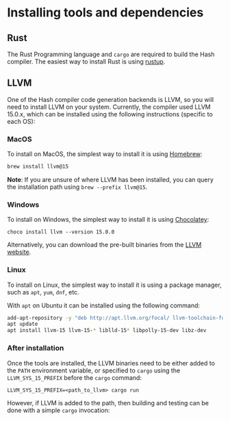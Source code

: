 # Installing tools and dependencies

## Rust

The Rust Programming language and `cargo` are required to build the Hash compiler. The easiest way to install Rust is using [rustup](https://rustup.rs/).

## LLVM

One of the Hash compiler code generation backends is LLVM, so you will need to install LLVM on your system.
Currently, the compiler used LLVM 15.0.x, which can be installed using the following instructions 
(specific to each OS):

### MacOS

To install on MacOS, the simplest way to install it is using [Homebrew](https://brew.sh/):

```bash
brew install llvm@15
``` 
**Note**: If you are unsure of where LLVM has been installed, you can query 
the installation path using `brew --prefix llvm@15`.


### Windows

To install on Windows, the simplest way to install it is using [Chocolatey](https://chocolatey.org/):

```pwsh
choco install llvm --version 15.0.0
```

Alternatively, you can download the pre-built binaries from the [LLVM website](https://releases.llvm.org/download.html).

### Linux

To install on Linux, the simplest way to install it is using a package manager, such as `apt`, `yum`, `dnf`, etc. 

With `apt` on Ubuntu it can be installed using the following command:
```bash
add-apt-repository -y "deb http://apt.llvm.org/focal/ llvm-toolchain-focal-15 main" # Add the LLVM repository
apt update
apt install llvm-15 llvm-15-* liblld-15* libpolly-15-dev libz-dev
```

### After installation

Once the tools are installed, the LLVM binaries need to be either added to the `PATH` environment variable, or specified to `cargo` using the `LLVM_SYS_15_PREFIX` before the `cargo` command:
```
LLVM_SYS_15_PREFIX=<path_to_llvm> cargo run
``` 

However, if LLVM is added to the path, then building and testing
can be done with a simple `cargo` invocation:
